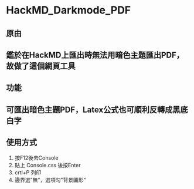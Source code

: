 # HackMD_Darkmode_PDF
## 原由
鑑於在HackMD上匯出時無法用暗色主題匯出PDF，故做了這個網頁工具
---
## 功能
可匯出暗色主題PDF，Latex公式也可順利反轉成黑底白字
---
## 使用方式
1. 按F12後去Console
2. 貼上 Console.css 後按Enter
3. crtl+P 列印
4. 邊界選"無"，選項勾"背景圖形"
